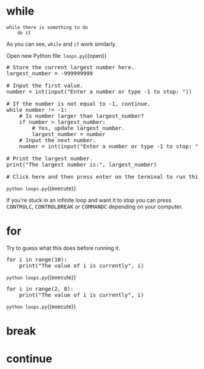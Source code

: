 # while
```
while there is something to do
    do it
```

As you can see, ```while``` and ```if``` work similarly.

Open new Python file: `loops.py`{{open}}

<pre class="file" data-filename="loops.py" data-target="replace">
# Store the current largest number here.
largest_number = -999999999

# Input the first value.
number = int(input("Enter a number or type -1 to stop: "))

# If the number is not equal to -1, continue.
while number != -1:
    # Is number larger than largest_number?
    if number > largest_number:
        # Yes, update largest_number.
        largest_number = number
    # Input the next number.
    number = int(input("Enter a number or type -1 to stop: "))

# Print the largest number.
print("The largest number is:", largest_number)

# Click here and then press enter on the terminal to run this code.
</pre>

`python loops.py`{{execute}}

If you're stuck in an infinite loop and want it to stop you can press <kbd>CONTROL</kbd><kbd>C</kbd>, <kbd>CONTROL</kbd><kbd>BREAK</kbd> or <kbd>COMMAND</kbd><kbd>C</kbd> depending on your computer.

# for

Try to guess what this does before running it.

<pre class="file" data-filename="loops.py" data-target="replace">
for i in range(10):
    print("The value of i is currently", i)
</pre>

`python loops.py`{{execute}}

<pre class="file" data-filename="loops.py" data-target="replace">
for i in range(2, 8):
    print("The value of i is currently", i)
</pre>

`python loops.py`{{execute}}

# break

# continue

